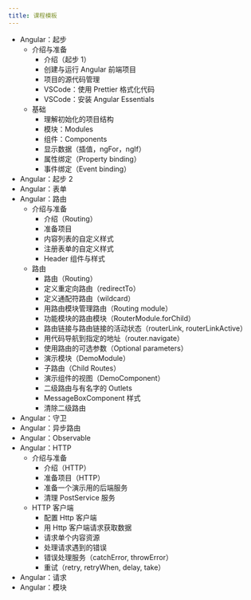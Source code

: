 ```yaml
---
title: 课程模板
---
```


- Angular：起步
  - 介绍与准备
    - 介绍（起步 1）
    - 创建与运行 Angular 前端项目
    - 项目的源代码管理
    - VSCode：使用 Prettier 格式化代码
    - VSCode：安装 Angular Essentials
  - 基础
    - 理解初始化的项目结构
    - 模块：Modules
    - 组件：Components
    - 显示数据（插值，ngFor，ngIf）
    - 属性绑定（Property binding）
    - 事件绑定（Event binding）
- Angular：起步 2
- Angular：表单
- Angular：路由
  - 介绍与准备
    - 介绍（Routing）
    - 准备项目
    - 内容列表的自定义样式
    - 注册表单的自定义样式
    - Header 组件与样式
  - 路由
    - 路由（Routing）
    - 定义重定向路由（redirectTo）
    - 定义通配符路由（wildcard）
    - 用路由模块管理路由（Routing module）
    - 功能模块的路由模块（RouterModule.forChild）
    - 路由链接与路由链接的活动状态（routerLink, routerLinkActive）
    - 用代码导航到指定的地址（router.navigate）
    - 使用路由的可选参数（Optional parameters）
    - 演示模块（DemoModule）
    - 子路由（Child Routes）
    - 演示组件的视图（DemoComponent）
    - 二级路由与有名字的 Outlets
    - MessageBoxComponent 样式
    - 清除二级路由
- Angular：守卫
- Angular：异步路由
- Angular：Observable
- Angular：HTTP
  - 介绍与准备
    - 介绍（HTTP）
    - 准备项目（HTTP）
    - 准备一个演示用的后端服务
    - 清理 PostService 服务
  - HTTP 客户端
    - 配置 Http 客户端
    - 用 Http 客户端请求获取数据
    - 请求单个内容资源
    - 处理请求遇到的错误
    - 错误处理服务（catchError, throwError）
    - 重试（retry, retryWhen, delay, take）
- Angular：请求
- Angular：模块

